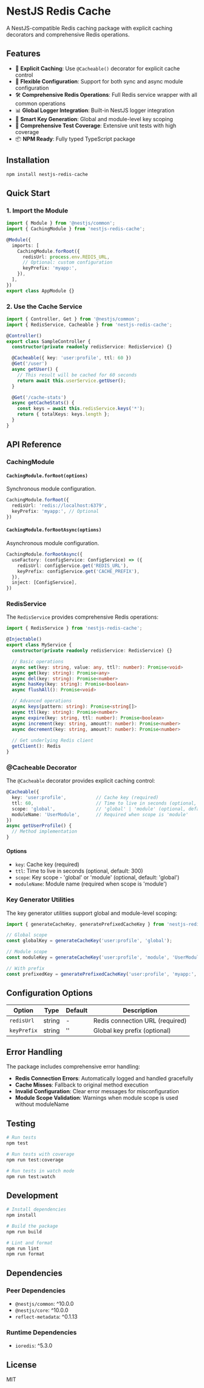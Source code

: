 # NestJS Redis Cache

A NestJS-compatible Redis caching package with explicit caching decorators and comprehensive Redis operations.

## Features

- 🚀 **Explicit Caching**: Use `@Cacheable()` decorator for explicit cache control
- 🔧 **Flexible Configuration**: Support for both sync and async module configuration
- 🛠️ **Comprehensive Redis Operations**: Full Redis service wrapper with all common operations
- 📊 **Global Logger Integration**: Built-in NestJS logger integration
- 🔑 **Smart Key Generation**: Global and module-level key scoping
- 🧪 **Comprehensive Test Coverage**: Extensive unit tests with high coverage
- 📦 **NPM Ready**: Fully typed TypeScript package

## Installation

```bash
npm install nestjs-redis-cache
```

## Quick Start

### 1. Import the Module

```typescript
import { Module } from '@nestjs/common';
import { CachingModule } from 'nestjs-redis-cache';

@Module({
  imports: [
    CachingModule.forRoot({
      redisUrl: process.env.REDIS_URL,
      // Optional: custom configuration
      keyPrefix: 'myapp:',
    }),
  ],
})
export class AppModule {}
```

### 2. Use the Cache Service

```typescript
import { Controller, Get } from '@nestjs/common';
import { RedisService, Cacheable } from 'nestjs-redis-cache';

@Controller()
export class SampleController {
  constructor(private readonly redisService: RedisService) {}

  @Cacheable({ key: 'user:profile', ttl: 60 })
  @Get('/user')
  async getUser() {
    // This result will be cached for 60 seconds
    return await this.userService.getUser();
  }

  @Get('/cache-stats')
  async getCacheStats() {
    const keys = await this.redisService.keys('*');
    return { totalKeys: keys.length };
  }
}
```

## API Reference

### CachingModule

#### `CachingModule.forRoot(options)`

Synchronous module configuration.

```typescript
CachingModule.forRoot({
  redisUrl: 'redis://localhost:6379',
  keyPrefix: 'myapp:', // Optional
})
```

#### `CachingModule.forRootAsync(options)`

Asynchronous module configuration.

```typescript
CachingModule.forRootAsync({
  useFactory: (configService: ConfigService) => ({
    redisUrl: configService.get('REDIS_URL'),
    keyPrefix: configService.get('CACHE_PREFIX'),
  }),
  inject: [ConfigService],
})
```

### RedisService

The `RedisService` provides comprehensive Redis operations:

```typescript
import { RedisService } from 'nestjs-redis-cache';

@Injectable()
export class MyService {
  constructor(private readonly redisService: RedisService) {}

  // Basic operations
  async set(key: string, value: any, ttl?: number): Promise<void>
  async get(key: string): Promise<any>
  async del(key: string): Promise<number>
  async hasKey(key: string): Promise<boolean>
  async flushAll(): Promise<void>

  // Advanced operations
  async keys(pattern: string): Promise<string[]>
  async ttl(key: string): Promise<number>
  async expire(key: string, ttl: number): Promise<boolean>
  async increment(key: string, amount?: number): Promise<number>
  async decrement(key: string, amount?: number): Promise<number>
  
  // Get underlying Redis client
  getClient(): Redis
}
```

### @Cacheable Decorator

The `@Cacheable` decorator provides explicit caching control:

```typescript
@Cacheable({
  key: 'user:profile',           // Cache key (required)
  ttl: 60,                       // Time to live in seconds (optional, default: 300)
  scope: 'global',               // 'global' | 'module' (optional, default: 'global')
  moduleName: 'UserModule',      // Required when scope is 'module'
})
async getUserProfile() {
  // Method implementation
}
```

#### Options

- `key`: Cache key (required)
- `ttl`: Time to live in seconds (optional, default: 300)
- `scope`: Key scope - 'global' or 'module' (optional, default: 'global')
- `moduleName`: Module name (required when scope is 'module')

### Key Generator Utilities

The key generator utilities support global and module-level scoping:

```typescript
import { generateCacheKey, generatePrefixedCacheKey } from 'nestjs-redis-cache';

// Global scope
const globalKey = generateCacheKey('user:profile', 'global');

// Module scope
const moduleKey = generateCacheKey('user:profile', 'module', 'UserModule');

// With prefix
const prefixedKey = generatePrefixedCacheKey('user:profile', 'myapp:', 'module', 'UserModule');
```

## Configuration Options

| Option      | Type   | Default | Description                     |
| ----------- | ------ | ------- | ------------------------------- |
| `redisUrl`  | string | -       | Redis connection URL (required) |
| `keyPrefix` | string | ''      | Global key prefix (optional)    |

## Error Handling

The package includes comprehensive error handling:

- **Redis Connection Errors**: Automatically logged and handled gracefully
- **Cache Misses**: Fallback to original method execution
- **Invalid Configuration**: Clear error messages for misconfiguration
- **Module Scope Validation**: Warnings when module scope is used without moduleName

## Testing

```bash
# Run tests
npm test

# Run tests with coverage
npm run test:coverage

# Run tests in watch mode
npm run test:watch
```

## Development

```bash
# Install dependencies
npm install

# Build the package
npm run build

# Lint and format
npm run lint
npm run format
```

## Dependencies

### Peer Dependencies
- `@nestjs/common`: ^10.0.0
- `@nestjs/core`: ^10.0.0
- `reflect-metadata`: ^0.1.13

### Runtime Dependencies
- `ioredis`: ^5.3.0

## License

MIT 
